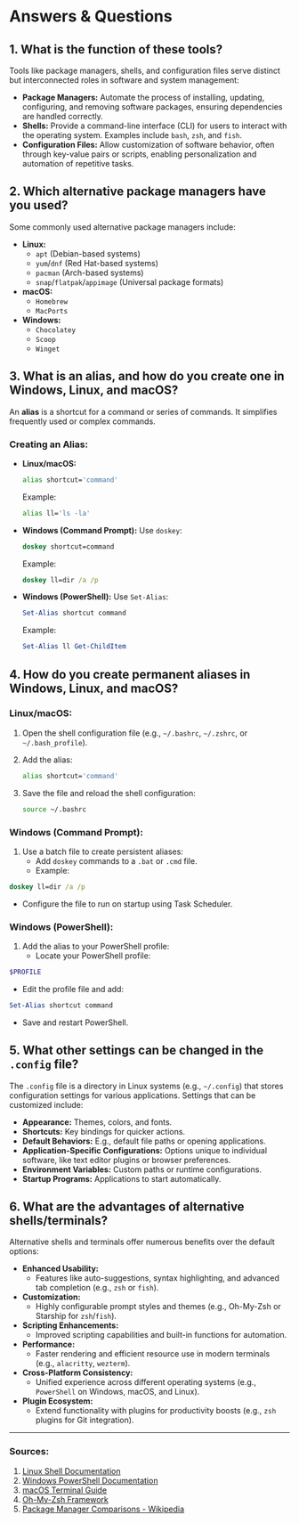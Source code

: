 # Answers & Questions

## 1. What is the function of these tools?

Tools like package managers, shells, and configuration files serve distinct but interconnected roles in software and system management:

- **Package Managers:** Automate the process of installing, updating, configuring, and removing software packages, ensuring dependencies are handled correctly.
- **Shells:** Provide a command-line interface (CLI) for users to interact with the operating system. Examples include `bash`, `zsh`, and `fish`.
- **Configuration Files:** Allow customization of software behavior, often through key-value pairs or scripts, enabling personalization and automation of repetitive tasks.

## 2. Which alternative package managers have you used?

Some commonly used alternative package managers include:

- **Linux:**
    - `apt` (Debian-based systems)
    - `yum`/`dnf` (Red Hat-based systems)
    - `pacman` (Arch-based systems)
    - `snap`/`flatpak`/`appimage` (Universal package formats)
- **macOS:**
    - `Homebrew`
    - `MacPorts`
- **Windows:**
    - `Chocolatey`
    - `Scoop`
    - `Winget`

## 3. What is an alias, and how do you create one in Windows, Linux, and macOS?

An **alias** is a shortcut for a command or series of commands. It simplifies frequently used or complex commands.

### Creating an Alias:

- **Linux/macOS:**
    
    ```bash
    alias shortcut='command'
    ```
    
    Example:
    
    ```bash
    alias ll='ls -la'
    ```
    
- **Windows (Command Prompt):** Use `doskey`:
    
    ```cmd
    doskey shortcut=command
    ```
    
    Example:
    
    ```cmd
    doskey ll=dir /a /p
    ```
    
- **Windows (PowerShell):** Use `Set-Alias`:
    
    ```powershell
    Set-Alias shortcut command
    ```
    
    Example:
    
    ```powershell
    Set-Alias ll Get-ChildItem
    ```
    

## 4. How do you create permanent aliases in Windows, Linux, and macOS?

### Linux/macOS:

1. Open the shell configuration file (e.g., `~/.bashrc`, `~/.zshrc`, or `~/.bash_profile`).
2. Add the alias:
    
    ```bash
    alias shortcut='command'
    ```
    
3. Save the file and reload the shell configuration:
    
    ```bash
    source ~/.bashrc
    ```
    

### Windows (Command Prompt):

1. Use a batch file to create persistent aliases:
    - Add `doskey` commands to a `.bat` or `.cmd` file.
    - Example:  
 ```cmd
 doskey ll=dir /a /p
 ```
- Configure the file to run on startup using Task Scheduler.

### Windows (PowerShell):

1. Add the alias to your PowerShell profile:
    - Locate your PowerShell profile:
```powershell
$PROFILE
```
- Edit the profile file and add:
```powershell
Set-Alias shortcut command
```
- Save and restart PowerShell.

## 5. What other settings can be changed in the `.config` file?

The `.config` file is a directory in Linux systems (e.g., `~/.config`) that stores configuration settings for various applications. Settings that can be customized include:

- **Appearance:** Themes, colors, and fonts.
- **Shortcuts:** Key bindings for quicker actions.
- **Default Behaviors:** E.g., default file paths or opening applications.
- **Application-Specific Configurations:** Options unique to individual software, like text editor plugins or browser preferences.
- **Environment Variables:** Custom paths or runtime configurations.
- **Startup Programs:** Applications to start automatically.

## 6. What are the advantages of alternative shells/terminals?

Alternative shells and terminals offer numerous benefits over the default options:

- **Enhanced Usability:**
    - Features like auto-suggestions, syntax highlighting, and advanced tab completion (e.g., `zsh` or `fish`).
- **Customization:**
    - Highly configurable prompt styles and themes (e.g., Oh-My-Zsh or Starship for `zsh`/`fish`).
- **Scripting Enhancements:**
    - Improved scripting capabilities and built-in functions for automation.
- **Performance:**
    - Faster rendering and efficient resource use in modern terminals (e.g., `alacritty`, `wezterm`).
- **Cross-Platform Consistency:**
    - Unified experience across different operating systems (e.g., `PowerShell` on Windows, macOS, and Linux).
- **Plugin Ecosystem:**
    - Extend functionality with plugins for productivity boosts (e.g., `zsh` plugins for Git integration).

---

### Sources:

1. [Linux Shell Documentation](https://www.gnu.org/software/bash/manual/)
2. [Windows PowerShell Documentation](https://learn.microsoft.com/en-us/powershell/)
3. [macOS Terminal Guide](https://support.apple.com/guide/terminal/welcome/mac)
4. [Oh-My-Zsh Framework](https://ohmyz.sh/)
5. [Package Manager Comparisons - Wikipedia](https://en.wikipedia.org/wiki/Comparison_of_package_management_software) 